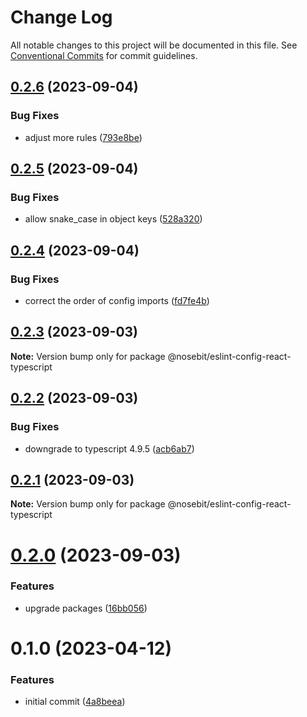 # Change Log

All notable changes to this project will be documented in this file.
See [Conventional Commits](https://conventionalcommits.org) for commit guidelines.

## [0.2.6](https://github.com/nosebit/eslint-config/compare/@nosebit/eslint-config-react-typescript@0.2.5...@nosebit/eslint-config-react-typescript@0.2.6) (2023-09-04)


### Bug Fixes

* adjust more rules ([793e8be](https://github.com/nosebit/eslint-config/commit/793e8be59d60f65b95f9aa12bd50424bdbaa39a9))





## [0.2.5](https://github.com/nosebit/eslint-config/compare/@nosebit/eslint-config-react-typescript@0.2.4...@nosebit/eslint-config-react-typescript@0.2.5) (2023-09-04)


### Bug Fixes

* allow snake_case in object keys ([528a320](https://github.com/nosebit/eslint-config/commit/528a320cbf625b21ec3e7f8cb4ca7e43a9604fe0))





## [0.2.4](https://github.com/nosebit/eslint-config/compare/@nosebit/eslint-config-react-typescript@0.2.3...@nosebit/eslint-config-react-typescript@0.2.4) (2023-09-04)


### Bug Fixes

* correct the order of config imports ([fd7fe4b](https://github.com/nosebit/eslint-config/commit/fd7fe4bc623ac9a9ec8ab61b7e484ad087f0ff65))





## [0.2.3](https://github.com/nosebit/eslint-config/compare/@nosebit/eslint-config-react-typescript@0.2.2...@nosebit/eslint-config-react-typescript@0.2.3) (2023-09-03)

**Note:** Version bump only for package @nosebit/eslint-config-react-typescript





## [0.2.2](https://github.com/nosebit/eslint-config/compare/@nosebit/eslint-config-react-typescript@0.2.1...@nosebit/eslint-config-react-typescript@0.2.2) (2023-09-03)


### Bug Fixes

* downgrade to typescript 4.9.5 ([acb6ab7](https://github.com/nosebit/eslint-config/commit/acb6ab7fee29a93630888a0c34a332d142edfe7e))





## [0.2.1](https://github.com/nosebit/eslint-config/compare/@nosebit/eslint-config-react-typescript@0.2.0...@nosebit/eslint-config-react-typescript@0.2.1) (2023-09-03)

**Note:** Version bump only for package @nosebit/eslint-config-react-typescript





# [0.2.0](https://github.com/nosebit/eslint-config/compare/@nosebit/eslint-config-react-typescript@0.1.0...@nosebit/eslint-config-react-typescript@0.2.0) (2023-09-03)


### Features

* upgrade packages ([16bb056](https://github.com/nosebit/eslint-config/commit/16bb0567199d5c0c98f62fb53ee864301f2c4de3))





# 0.1.0 (2023-04-12)


### Features

* initial commit ([4a8beea](https://github.com/nosebit/eslint-config/commit/4a8beea6f53473f50705fc083143b15037cd4ff4))
